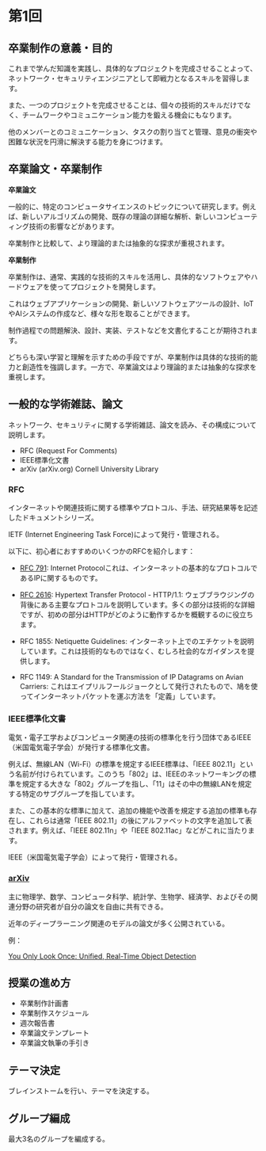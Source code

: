 
# 第1回

## 卒業制作の意義・目的

これまで学んだ知識を実践し、具体的なプロジェクトを完成させることよって、ネットワーク・セキュリティエンジニアとして即戦力となるスキルを習得します。

また、一つのプロジェクトを完成させることは、個々の技術的スキルだけでなく、チームワークやコミュニケーション能力を鍛える機会にもなります。

他のメンバーとのコミュニケーション、タスクの割り当てと管理、意見の衝突や困難な状況を円滑に解決する能力を身につけます。

## 卒業論文・卒業制作

**卒業論文**

一般的に、特定のコンピュータサイエンスのトピックについて研究します。例えば、新しいアルゴリズムの開発、既存の理論の詳細な解析、新しいコンピューティング技術の影響などがあります。

卒業制作と比較して、より理論的または抽象的な探求が重視されます。

**卒業制作**

卒業制作は、通常、実践的な技術的スキルを活用し、具体的なソフトウェアやハードウェアを使ってプロジェクトを開発します。

これはウェブアプリケーションの開発、新しいソフトウェアツールの設計、IoTやAIシステムの作成など、様々な形を取ることができます。

制作過程での問題解決、設計、実装、テストなどを文書化することが期待されます。

どちらも深い学習と理解を示すための手段ですが、卒業制作は具体的な技術的能力と創造性を強調します。一方で、卒業論文はより理論的または抽象的な探求を重視します。
## 一般的な学術雑誌、論文

ネットワーク、セキュリティに関する学術雑誌、論文を読み、その構成について説明します。

- RFC (Request For Comments) 
- IEEE標準化文書
- arXiv (arXiv.org) Cornell University Library

### RFC
インターネットや関連技術に関する標準やプロトコル、手法、研究結果等を記述したドキュメントシリーズ。

IETF (Internet Engineering Task Force)によって発行・管理される。

以下に、初心者におすすめのいくつかのRFCを紹介します：

- [RFC 791](https://datatracker.ietf.org/doc/html/rfc791): Internet Protocolこれは、インターネットの基本的なプロトコルであるIPに関するものです。

- [RFC 2616](https://tex2e.github.io/rfc-translater/html/rfc2616.html): Hypertext Transfer Protocol - HTTP/1.1: ウェブブラウジングの背後にある主要なプロトコルを説明しています。多くの部分は技術的な詳細ですが、初めの部分はHTTPがどのように動作するかを概観するのに役立ちます。

- RFC 1855: Netiquette Guidelines: インターネット上でのエチケットを説明しています。これは技術的なものではなく、むしろ社会的なガイダンスを提供します。

- RFC 1149: A Standard for the Transmission of IP Datagrams on Avian Carriers: これはエイプリルフールジョークとして発行されたもので、鳩を使ってインターネットパケットを運ぶ方法を「定義」しています。

### IEEE標準化文書
電気・電子工学およびコンピュータ関連の技術の標準化を行う団体であるIEEE（米国電気電子学会）が発行する標準化文書。

例えば、無線LAN（Wi-Fi）の標準を規定するIEEE標準は、「IEEE 802.11」という名前が付けられています。このうち「802」は、IEEEのネットワーキングの標準を規定する大きな「802」グループを指し、「11」はその中の無線LANを規定する特定のサブグループを指しています。

また、この基本的な標準に加えて、追加の機能や改善を規定する追加の標準も存在し、これらは通常「IEEE 802.11」の後にアルファベットの文字を追加して表されます。例えば、「IEEE 802.11n」や「IEEE 802.11ac」などがこれに当たります。

IEEE（米国電気電子学会）によって発行・管理される。

### [arXiv](https://arxiv.org/)
主に物理学、数学、コンピュータ科学、統計学、生物学、経済学、およびその関連分野の研究者が自分の論文を自由に共有できる。

近年のディープラーニング関連のモデルの論文が多く公開されている。

例：

[You Only Look Once: Unified, Real-Time Object Detection](https://arxiv.org/pdf/1506.02640.pdf)

## 授業の進め方

- 卒業制作計画書
- 卒業制作スケジュール
- 週次報告書
- 卒業論文テンプレート
- 卒業論文執筆の手引き

## テーマ決定
ブレインストームを行い、テーマを決定する。

## グループ編成
最大3名のグループを編成する。